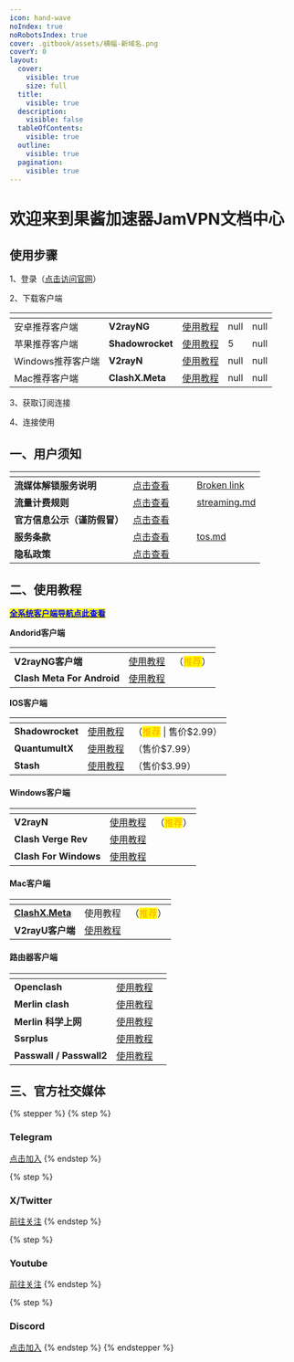```yaml
---
icon: hand-wave
noIndex: true
noRobotsIndex: true
cover: .gitbook/assets/横幅-新域名.png
coverY: 0
layout:
  cover:
    visible: true
    size: full
  title:
    visible: true
  description:
    visible: false
  tableOfContents:
    visible: true
  outline:
    visible: true
  pagination:
    visible: true
---
```


# 欢迎来到果酱加速器JamVPN文档中心

## 使用步骤

1、登录（[点击访问官网](https://jamvpn.com/#/login?redirect=)）

2、下载客户端



<table data-view="cards"><thead><tr><th></th><th></th><th></th><th data-hidden data-type="rating" data-max="5"></th><th data-hidden data-type="rating" data-max="5"></th></tr></thead><tbody><tr><td>安卓推荐客户端</td><td><strong>V2rayNG</strong></td><td><a href="haotouse/v2rayng.md">使用教程</a></td><td>null</td><td>null</td></tr><tr><td>苹果推荐客户端</td><td><strong>Shadowrocket</strong></td><td><a href="haotouse/shadowrocket.md">使用教程</a></td><td>5</td><td>null</td></tr><tr><td>Windows推荐客户端</td><td><strong>V2rayN</strong></td><td><a href="haotouse/v2rayn.md">使用教程</a></td><td>null</td><td>null</td></tr><tr><td>Mac推荐客户端</td><td><strong>ClashX.Meta</strong></td><td><a href="haotouse/clashx.md">使用教程</a></td><td>null</td><td>null</td></tr></tbody></table>

3、获取订阅连接

4、连接使用

## **一、用户须知**

<table data-view="cards"><thead><tr><th></th><th></th><th data-hidden data-card-cover data-type="files"></th><th data-hidden></th><th data-hidden data-card-target data-type="content-ref"></th></tr></thead><tbody><tr><td><strong>流媒体解锁服务说明</strong></td><td><a href="usernotice/streaming.md">点击查看</a></td><td></td><td></td><td><a href="broken-reference">Broken link</a></td></tr><tr><td><strong>流量计费规则</strong></td><td><a href="usernotice/traffictrules.md">点击查看</a></td><td></td><td></td><td><a href="usernotice/streaming.md">streaming.md</a></td></tr><tr><td><strong>官方信息公示（谨防假冒）</strong></td><td><a href="usernotice/officialinfonotice.md">点击查看</a></td><td></td><td></td><td></td></tr><tr><td><strong>服务条款</strong></td><td><a href="usernotice/tos.md">点击查看</a></td><td></td><td></td><td><a href="usernotice/tos.md">tos.md</a></td></tr><tr><td><strong>隐私政策</strong></td><td><a href="usernotice/privacy.md">点击查看</a></td><td></td><td></td><td></td></tr></tbody></table>

## **二、使用教程**

[<mark style="color:blue;">**全系统客户端导航点此查看**</mark>](haotouse/client.md)

**Andorid客户端**

<table data-view="cards"><thead><tr><th></th><th></th><th></th></tr></thead><tbody><tr><td><strong>V2rayNG客户端</strong></td><td><a href="haotouse/v2rayng.md">使用教程</a></td><td>（<mark style="color:orange;">推荐</mark>）</td></tr><tr><td><strong>Clash Meta For Android</strong></td><td><a href="haotouse/clashmetaforandroid.md">使用教程</a></td><td></td></tr></tbody></table>

**IOS客户端**

<table data-view="cards"><thead><tr><th></th><th></th><th></th></tr></thead><tbody><tr><td><strong>Shadowrocket</strong></td><td><a href="haotouse/shadowrocket.md">使用教程</a></td><td>（<mark style="color:orange;">推荐</mark> | 售价$2.99）</td></tr><tr><td><strong>QuantumultX</strong></td><td><a href="haotouse/quantumultx.md">使用教程</a></td><td>（售价$7.99）</td></tr><tr><td><strong>Stash</strong></td><td><a href="haotouse/stash.md">使用教程</a></td><td>（售价$3.99）</td></tr></tbody></table>

#### **Windows客户端**

<table data-view="cards"><thead><tr><th></th><th></th><th></th></tr></thead><tbody><tr><td><strong>V2rayN</strong></td><td><a href="haotouse/v2rayn.md">使用教程</a></td><td>（<mark style="color:orange;">推荐</mark>）</td></tr><tr><td><strong>Clash Verge Rev</strong></td><td><a href="haotouse/clashvergerev.md">使用教程</a></td><td></td></tr><tr><td><strong>Clash For Windows</strong></td><td><a href="haotouse/clashforwindows.md">使用教程</a></td><td></td></tr></tbody></table>

#### **Mac客户端**

<table data-view="cards"><thead><tr><th></th><th></th><th></th></tr></thead><tbody><tr><td><a href="haotouse/clashx.md"><strong>ClashX.Meta</strong></a></td><td>使用教程</td><td>（<mark style="color:orange;">推荐</mark>）</td></tr><tr><td><strong>V2rayU客户端</strong></td><td><a href="haotouse/v2rayu.md">使用教程</a></td><td></td></tr></tbody></table>

#### **路由器客户端**

<table data-view="cards"><thead><tr><th></th><th></th><th></th></tr></thead><tbody><tr><td><strong>Openclash</strong></td><td><a href="haotouse/openclash-bian-ji-zhong.md">使用教程</a></td><td></td></tr><tr><td><strong>Merlin clash</strong></td><td><a href="haotouse/merlinclash.md">使用教程</a></td><td></td></tr><tr><td><strong>Merlin 科学上网</strong></td><td><a href="haotouse/scientificinternet.md">使用教程</a></td><td></td></tr><tr><td><strong>Ssrplus</strong></td><td><a href="haotouse/ssrplus-bian-ji-zhong.md">使用教程</a></td><td></td></tr><tr><td><strong>Passwall / Passwall2</strong></td><td><a href="haotouse/passwall.md">使用教程</a></td><td></td></tr></tbody></table>

## **三、官方社交媒体**

{% stepper %}
{% step %}
### Telegram

[点击加入](https://t.me/JamVPNCustomer)
{% endstep %}

{% step %}
### X/Twitter

[前往关注](https://x.com/jamvpn)
{% endstep %}

{% step %}
### Youtube

[前往关注](https://www.youtube.com/@JamVPN)
{% endstep %}

{% step %}
### Discord

[点击加入](https://discord.gg/kfVKzSMSDz)
{% endstep %}
{% endstepper %}
